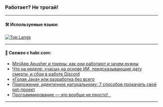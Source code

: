 ### Работает? Не трогай!

---
<!--
#### 🛠️ Technical stack:

![Java](https://img.shields.io/badge/Java-informational?logo=Oracle&style=flat&logoColor=white&color=FF4500)
![Kotlin](https://img.shields.io/badge/Kotlin-informational?logo=Kotlin&style=flat&logoColor=white&color=774D97)
![TS](https://img.shields.io/badge/TypeScript-informational?logo=typeScript&style=flat&logoColor=black&color=017acc)
![Python](https://img.shields.io/badge/Python-informational?logo=Python&style=flat&logoColor=black&color=ffdd54) <br>
![Spring](https://img.shields.io/badge/Spring-informational?logo=Spring&style=flat&logoColor=white&color=6DB33F) 
![SpringBoot](https://img.shields.io/badge/SpringBoot-informational?logo=SpringBoot&style=flat&logoColor=white&color=6DB33F)
![Nest](https://img.shields.io/badge/NestJS-informational?logo=NestJS&style=flat&logoColor=white&color=E0234E) 
![NodeJS](https://img.shields.io/badge/NodeJS-informational?logo=node.js&style=flat&logoColor=white&color=70A760)<br>
![PostgreSQL](https://img.shields.io/badge/PostgreSQL-informational?logo=PostgreSQL&style=flat&logoColor=white&color=DAA520)
![MongoDB](https://img.shields.io/badge/MongoDB-informational?logo=MongoDB&style=flat&logoColor=white&color=870000)
![Apache](https://img.shields.io/badge/Apache-informational?logo=apache&style=flat&logoColor=white&color=f74e28)

___ 
-->

#### 🛠️ Используемые языки:

[![Top Langs](https://github-readme-stats-u2qms2cxw-advtsettinggmailcoms-projects.vercel.app/api/top-langs/?username=zloylis&langs_count=10&hide_title=true&title_color=e6edf3&size_weight=0.5&count_weight=0.5&layout=compact&hide_progress=true&hide_border=true&theme=dracula)](https://github.com/zloylis)

<!---


####  :octocat:&nbsp;&nbsp; Статистика:

![GitHub stats](https://github-readme-stats-u2qms2cxw-advtsettinggmailcoms-projects.vercel.app/api?username=zloylis&show_icons=true&hide_border=true&theme=dracula&title_color=e6edf3&include_all_commits=true&count_private=true&hide_rank=false&hide_title=true&rank_icon=github)
-->
---

#### 💬 Свежее с habr.com:

<!-- BLOG-POST-LIST:START -->
- [MiniApp Apusher и токены: как они работают и зачем нужны](https://habr.com/ru/articles/845056/?utm_source=habrahabr&utm_medium=rss&utm_campaign=845056)
- [Что на неделе: «часы» на основе ИИ, предсказывающие дату смерти, и сбои в работе Discord](https://habr.com/ru/companies/agima/articles/844944/?utm_source=habrahabr&utm_medium=rss&utm_campaign=844944)
- [«Голая Java» или разработка без всего](https://habr.com/ru/articles/841574/?utm_source=habrahabr&utm_medium=rss&utm_campaign=841574)
- [Приложение, идентичное натуральному: 7 способов прокачать свой pet-проект](https://habr.com/ru/companies/alfa/articles/844662/?utm_source=habrahabr&utm_medium=rss&utm_campaign=844662)
- [Программирование — это вообще не просто!⠀](https://habr.com/ru/companies/timeweb/articles/840200/?utm_source=habrahabr&utm_medium=rss&utm_campaign=840200)
<!-- BLOG-POST-LIST:END -->

---
